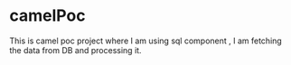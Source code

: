 # camelPoc
This is camel poc project where I am using sql component , I am fetching the data from DB and processing it.
